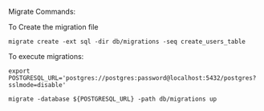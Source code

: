 Migrate Commands:

To Create the migration file

    migrate create -ext sql -dir db/migrations -seq create_users_table

To execute migrations:

    export POSTGRESQL_URL='postgres://postgres:password@localhost:5432/postgres?sslmode=disable'
    
    migrate -database ${POSTGRESQL_URL} -path db/migrations up
    